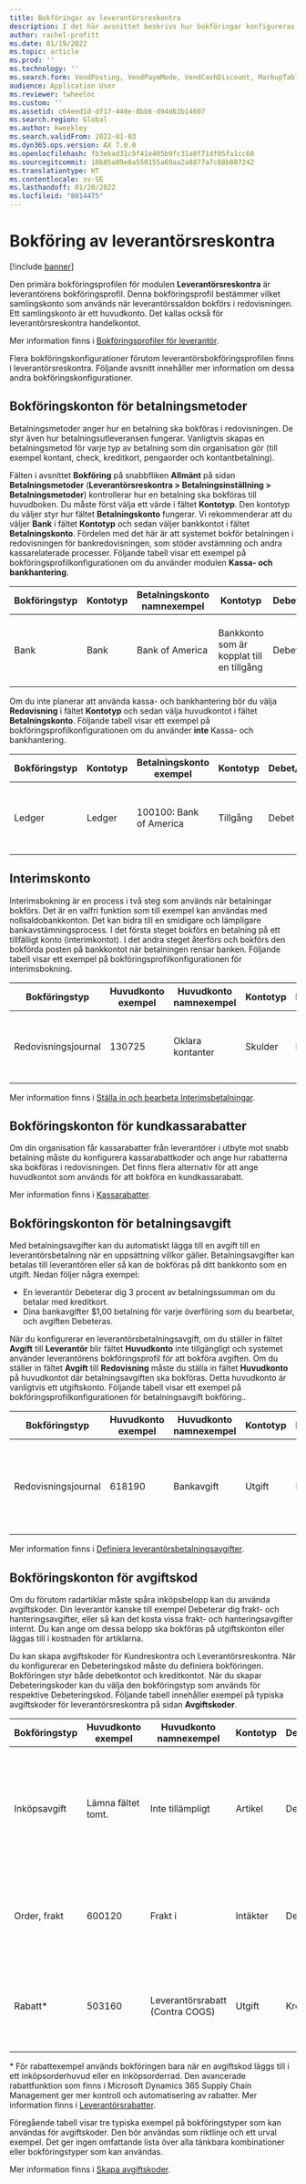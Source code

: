 ```yaml
---
title: Bokföringar av leverantörsreskontra
description: I det här avsnittet beskrivs hur bokföringar konfigureras i leverantörsreskontra och ger exempel på bokföringskonfigurationer.
author: rachel-profitt
ms.date: 01/19/2022
ms.topic: article
ms.prod: ''
ms.technology: ''
ms.search.form: VendPosting, VendPaymMode, VendCashDiscount, MarkupTable\_Vend, VendPaymFee
audience: Application User
ms.reviewer: twheeloc
ms.custom: ''
ms.assetid: c64eed1d-df17-448e-8bb6-d94d63b14607
ms.search.region: Global
ms.author: kweekley
ms.search.validFrom: 2022-01-03
ms.dyn365.ops.version: AX 7.0.0
ms.openlocfilehash: fb3ebad31c9f41e405b9fc31a0f71df05fa1cc60
ms.sourcegitcommit: 10b85a09e8a550155a69aa2a8877a7c88b887242
ms.translationtype: HT
ms.contentlocale: sv-SE
ms.lasthandoff: 01/20/2022
ms.locfileid: "8014475"
---
```

# <a name="accounts-payable-posting"></a>Bokföring av leverantörsreskontra

[!include [banner](../includes/banner.md)]

Den primära bokföringsprofilen för modulen **Leverantörsreskontra** är leverantörens bokföringsprofil. Denna bokföringsprofil bestämmer vilket samlingskonto som används när leverantörssaldon bokförs i redovisningen. Ett samlingskonto är ett huvudkonto. Det kallas också för leverantörsreskontra handelkontot.

Mer information finns i [Bokföringsprofiler för leverantör](../accounts-payable/vendor-posting-profiles.md).

Flera bokföringskonfigurationer förutom leverantörsbokföringsprofilen finns i leverantörsreskontra. Följande avsnitt innehåller mer information om dessa andra bokföringskonfigurationer.

## <a name="methods-of-payment-posting-accounts"></a>Bokföringskonton för betalningsmetoder

Betalningsmetoder anger hur en betalning ska bokföras i redovisningen. De styr även hur betalningsutleveransen fungerar. Vanligtvis skapas en betalningsmetod för varje typ av betalning som din organisation gör (till exempel kontant, check, kreditkort, pengaorder och kontantbetalning).

Fälten i avsnittet **Bokföring** på snabbfliken **Allmänt** på sidan **Betalningsmetoder** (**Leverantörsreskontra > Betalningsinställning > Betalningsmetoder**) kontrollerar hur en betalning ska bokföras till huvudboken. Du måste först välja ett värde i fältet **Kontotyp**. Den kontotyp du väljer styr hur fältet **Betalningskonto** fungerar. Vi rekommenderar att du väljer **Bank** i fältet **Kontotyp** och sedan väljer bankkontot i fältet **Betalningskonto**. Fördelen med det här är att systemet bokför betalningen i redovisningen för bankredovisningen, som stöder avstämning och andra kassarelaterade processer. Följande tabell visar ett exempel på bokföringsprofilkonfigurationen om du använder modulen **Kassa- och bankhantering**.

| Bokföringstyp | Kontotyp | Betalningskonto namnexempel | Kontotyp | Debet/kredit? | Clearingkonto | Beskrivning |
|--------------|--------------|------------------------------|--------------|---------------|------------------|-------------|
| Bank | Bank | Bank of America | Bankkonto som är kopplat till en tillgång | Debet | Nej | Ange huvudkontot i fältet **Betalningskonto** för varje betalningsmetod. |

Om du inte planerar att använda kassa- och bankhantering bör du välja **Redovisning** i fältet **Kontotyp** och sedan välja huvudkontot i fältet **Betalningskonto**. Följande tabell visar ett exempel på bokföringsprofilkonfigurationen om du använder **inte** Kassa- och bankhantering.

| Bokföringstyp | Kontotyp |Betalningskonto exempel | Kontotyp | Debet/kredit? | Clearingkonto | Beskrivning |
|--------------|--------------|------------------------|--------------|---------------|------------------|-------------|
| Ledger | Ledger | 100100: Bank of America | Tillgång | Debet | Nej | Ange huvudkontot i fältet **Betalningskonto** för varje betalningsmetod. |

## <a name="bridging-accounts"></a>Interimskonto

Interimsbokning är en process i två steg som används när betalningar bokförs. Det är en valfri funktion som till exempel kan användas med nollsaldobankkonton. Det kan bidra till en smidigare och lämpligare bankavstämningsprocess. I det första steget bokförs en betalning på ett tillfälligt konto (interimkontot). I det andra steget återförs och bokförs den bokförda posten på bankkontot när betalningen rensar banken. Följande tabell visar ett exempel på bokföringsprofilkonfigurationen för interimsbokning.

| Bokföringstyp | Huvudkonto exempel | Huvudkonto namnexempel | Kontotyp | Debet/kredit? | Clearingkonto | Beskrivning |
|--------------|----------------------|---------------------------|--------------|---------------|------------------|-------------|
| Redovisningsjournal | 130725 | Oklara kontanter | Skulder | Debet | Ja | Ange huvudkontot i fältet **Interimskonto** för varje betalningsmetod. |

Mer information finns i [Ställa in och bearbeta Interimsbetalningar](../accounts-receivable/set-up-and-process-bridged-payments.md).

## <a name="customer-cash-discounts-posting-accounts"></a>Bokföringskonton för kundkassarabatter

Om din organisation får kassarabatter från leverantörer i utbyte mot snabb betalning måste du konfigurera kassarabattkoder och ange hur rabatterna ska bokföras i redovisningen. Det finns flera alternativ för att ange huvudkontot som används för att bokföra en kundkassarabatt.

Mer information finns i [Kassarabatter](../cash-bank-management/cash-discounts.md).

## <a name="payment-fee-posting-accounts"></a>Bokföringskonton för betalningsavgift

Med betalningsavgifter kan du automatiskt lägga till en avgift till en leverantörsbetalning när en uppsättning villkor gäller. Betalningsavgifter kan betalas till leverantören eller så kan de bokföras på ditt bankkonto som en utgift. Nedan följer några exempel:

- En leverantör Debeterar dig 3 procent av betalningssumman om du betalar med kreditkort.
- Dina bankavgifter $1,00 betalning för varje överföring som du bearbetar, och avgiften Debeteras.

När du konfigurerar en leverantörsbetalningsavgift, om du ställer in fältet **Avgift** till **Leverantör** blir fältet **Huvudkonto** inte tillgängligt och systemet använder leverantörens bokföringsprofil för att bokföra avgiften. Om du ställer in fältet **Avgift** till **Redovisning** måste du ställa in fältet **Huvudkonto** på huvudkontot där betalningsavgiften ska bokföras. Detta huvudkonto är vanligtvis ett utgiftskonto. Följande tabell visar ett exempel på bokföringsprofilkonfigurationen för betalningsavgift bokföring..

| Bokföringstyp | Huvudkonto exempel | Huvudkonto namnexempel | Kontotyp | Debet/kredit? | Clearingkonto | Beskrivning |
|--------------|----------------------|---------------------------|--------------|----------------|------------------|-------------|
| Redovisningsjournal | 618190 | Bankavgift | Utgift | Debet | Nej | Om **Redovisning** har valts i fältet **Tillägg** väljer du detta konto i fältet **Huvudkonto** på sidan **Betalningsavgift**. |

Mer information finns i [Definiera leverantörsbetalningsavgifter](../accounts-payable/tasks/define-vendor-payment-fees.md).

## <a name="charges-code-posting-accounts"></a>Bokföringskonton för avgiftskod

Om du förutom radartiklar måste spåra inköpsbelopp kan du använda avgiftskoder. Din leverantör kanske till exempel Debeterar dig frakt- och hanteringsavgifter, eller så kan det kosta vissa frakt- och hanteringsavgifter internt. Du kan ange om dessa belopp ska bokföras på utgiftskonton eller läggas till i kostnaden för artiklarna.

Du kan skapa avgiftskoder för Kundreskontra och Leverantörsreskontra. När du konfigurerar en Debeteringskod måste du definiera bokföringen. Bokföringen styr både debetkontot och kreditkontot. När du skapar Debeteringskoder kan du välja den bokföringstyp som används för respektive Debeteringskod. Följande tabell innehåller exempel på typiska avgiftskoder för leverantörsreskontra på sidan **Avgiftskoder**.

| Bokföringstyp | Huvudkonto exempel | Huvudkonto namnexempel | Kontotyp | Debet/kredit? | Clearingkonto | Beskrivning |
|--------------|----------------------|---------------------------|--------------|---------------|------------------|-------------|
| Inköpsavgift | Lämna fältet tomt. | Inte tillämpligt | Artikel | Debet | Nej | **Exempel på en inköpsavgift för en artikel:** </p><ul><li>**Debettyp** fält = **Artikel**</li><li>  **Kredittyp** fält = **Kund/Leverantör**.</li><li> Artikelbokföringen använder huvudkontot från lagerbokföringsprofilen. |
| Order, frakt | 600120 | Frakt i | Intäkter | Debet | Nej | **Exempel på frakt som betalas till en leverantör:** </p><ul><li>**Debettyp** fält = **Redovisningskonto**</li><li> **Kredittyp** fält = **Kund/Leverantör**. |
| Rabatt\* | 503160 | Leverantörsrabatt (Contra COGS)| Utgift | Kredit | Nej | **Exempel på en leverantörsrabatt:**</p><ul><li>**Debettyp** fält = **Kund/Leverantör**.</li><li>**Kredittyp** fält = **Redovisningskonto** |

\* För rabattexempel används bokföringen bara när en avgiftskod läggs till i ett inköpsorderhuvud eller en inköpsorderrad. Den avancerade rabattfunktion som finns i Microsoft Dynamics 365 Supply Chain Management ger mer kontroll och automatisering av rabatter. Mer information finns i [Leverantörsrabatter](../../supply-chain//procurement/vendor-rebates.md).

Föregående tabell visar tre typiska exempel på bokföringstyper som kan användas för avgiftskoder. Den bör användas som riktlinje och ett urval exempel. Det ger ingen omfattande lista över alla tänkbara kombinationer eller bokföringstyper som kan användas.

Mer information finns i [Skapa avgiftskoder](../accounts-receivable/create-charges-codes.md).
